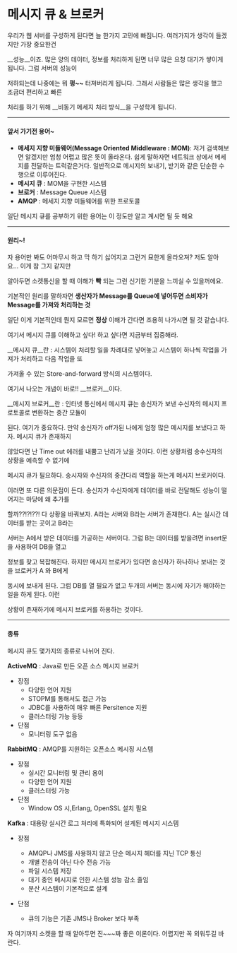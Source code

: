 # 메시지 큐 & 브로커

우리가 웹 서버를 구성하게 된다면 늘 한가지 고민에 빠짐니다.  여러가지가 생각이 들겠지만 가장 중요한건 

__성능__이죠. 많은 양의 데이터, 정보를 처리하게 된면 너무 많은 요청 대기가 쌓이게 됩니다.  그럼 서버의 성능이 

저하되는데 나중에는 뭐 __펑~~__ 터져버리게 됩니다. 그래서 사람들은 많은 생각을 했고 조금더 편리하고 빠른 

처리를 하기 위해 __비동기 메세지 처리 방식__을 구성학게 됩니다.

___

#### 앞서 가기전 용어~

- __메세지 지향 미들웨어(Message Oriented Middleware : MOM)__: 저거 검색해보면 알겠지만 엄청 어렵고 많은 뜻이 올라온다. 쉽게 말하자면 네트워크 상에서 메세지를 전달하는 트럭같은거다. 일반적으로 메시지의 보내기, 받기와 같은 단순한  수행으로 이루어진다.
- __메시지 큐__ : MOM을 구현한 시스템
- __브로커__ : Message Queue 시스템
- __AMQP__ : 메세지 지향 미들웨어를 위한 프로토콜 

일단 메시지 큐를 공부하기 위한 용어는 이 정도만 알고 계시면 될 듯 해요

___

#### 원리~!	

자 용어만 봐도 어마무시 하고 막 하기 싫어지고 그런거 묘한게 올라오져? 저도 알아요... 이게 참 그지 같지만 

알아두면 소켓통신을 할 때 이해가 __빡__ 되는 그런 신기한 기분을 느끼실 수 있을꺼에요.

기본적인 원리를 말하자면 __생산자가 Message를 Queue에 넣어두면 소비자가 Message를 가져와 처리하는 것__

일단 이게 기본적인데 뭔지 모르면 __정상__ 이해가 간다면 조용히 나가시면 될 것 같습니다.

여기서 메시지 큐를 이해하고 싶다! 하고 싶다면 지금부터 집중해라. 



__메시지 큐__란 : 시스템이 처리할 일을 차례대로 넣어놓고 시스템이 하나씩 작업을 가져가 처리하고 다음 작업을 또

가져올 수 있는 Store-and-forward 방식의 시스템이다.

여기서 나오는 개념이 바로!! __브로커__이다. 



__메시지 브로커__란 : 인터넷 통신에서 메시지 큐는 송신자가 보낸 수신자의 메시지 프로토콜로 변환하는 중간 모듈이

된다.  여기가 중요하다. 만약 송신자가 off가된 나에게 엄청 많은 메시지를 보냈다고 하자. 메시지 큐가 존재하지 

않았다면 난 Time out 에러를 내뿜고 난리가 났을 것이다. 이런 상황처럼 송수신자의 상황을 예측할 수 없기에 

메시지 큐가 필요하다. 송시자와 수신자의 중간다리 역할을 하는게 메시지 브로커이다.



이러면 또 다른 의문점이 든다. 송신자가 수신자에게 데이터를 바로 전달해도 성능이 떨어지는 마당에 왜 추가를 

할까??!?!??! 다 상황을 바꿔보자. A라는 서버와 B라는 서버가 존재한다. A는 실시간 데이터를 받는 곳이고 B라는 

서버는 A에서 받은 데이터를 가공하는 서버이다. 그럼 B는 데이터를 받을려면 insert문을 사용하여 DB을 열고 

정보를 찾고 복잡해진다. 하지만 메시지 브로커가 있다면 송신자가 하나하나 보내는 것을 브로커가 A 와 B에게

동시에 보내게 된다. 그럼 DB를 열 필요가 없고 두개의 서버는 동시에 자기가 해야하는 일을 하게 된다. 이런 

상황이 존재하기에 메시지 브로커를 하용하는 것이다.

___

#### 종류

메시지 큐도 몇가지의 종류로 나뉘어 진다. 



__ActiveMQ__ : Java로 만든 오픈 소스 메시지 브로커

- 장점 
  - 다양한 언어 지원
  - STOPM를 통해서도 접근 가능
  - JDBC를 사용하여 매우 빠른 Persitence 지원
  - 클러스터링 가능 등등
- 단점
  - 모니터링 도구 없음



__RabbitMQ__ : AMQP를 지원하는 오픈소스 메시징 시스템

- 장점
  - 실시간 모니터링 및 관리 용이
  - 다양한 언어 지원
  - 클러스터링 가능
- 단점
  - Window OS 시,Erlang, OpenSSL 설치 필요



__Kafka__ : 대용량 실시간 로그 처리에 특화되어 설계된 메시지 시스템

- 장점
  - AMQP나 JMS를 사용하지 않고 단순 메시지 헤더를 지닌 TCP 통신
  - 개별 전송이 아닌 다수 전송 가능
  - 파일 시스템 저장
  - 대기 중인 메시지로 인한 시스템 성능 감소 줄임
  - 분산 시스템이 기본적으로 설계

- 단점
  - 큐의 기능은 기존 JMS나 Broker 보다 부족





자 여기까지 소켓을 할 때 알아두면 진~~~짜 좋은 이론이다. 어렵지만 꼭 외워두길 바란다.
